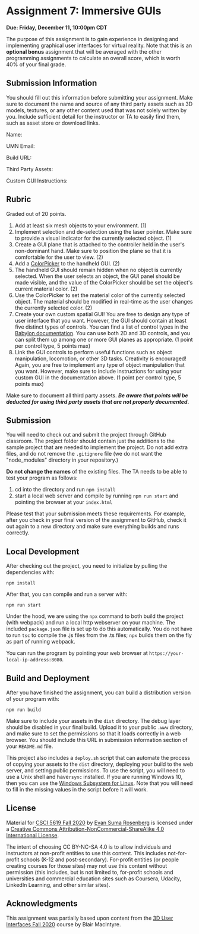 # Assignment 7: Immersive GUIs

**Due: Friday, December 11, 10:00pm CDT**

The purpose of this assignment is to gain experience in designing and implementing graphical user interfaces for virtual reality.  Note that this is an **optional bonus** assignment that will be averaged with the other programming assignments to calculate an overall score, which is worth 40% of your final grade.

## Submission Information

You should fill out this information before submitting your assignment.  Make sure to document the name and source of any third party assets such as 3D models, textures, or any other content used that was not solely written by you.  Include sufficient detail for the instructor or TA to easily find them, such as asset store or download links.

Name: 

UMN Email:

Build URL:

Third Party Assets:

Custom GUI Instructions:

## Rubric

Graded out of 20 points.  

1. Add at least six mesh objects to your environment. (1)
2. Implement selection and de-selection using the laser pointer. Make sure to provide a visual indicator for the currently selected object. (1)
3. Create a GUI plane that is attached to the controller held in the user's non-dominant hand. Make sure to position the plane so that it is comfortable for the user to view. (2)
4. Add a [ColorPicker](https://doc.babylonjs.com/divingDeeper/gui/gui#colorpicker) to the handheld GUI. (2)
5. The handheld GUI should remain hidden when no object is currently selected.  When the user selects an object, the GUI panel should be made visible, and the value of the ColorPicker should be set the object's current material color. (2)
6. Use the ColorPicker to set the material color of the currently selected object. The material should be modified in real-time as the user changes the currently selected color. (2)
7. Create your own custom spatial GUI! You are free to design any type of user interface that you want. However, the GUI should contain at least five distinct types of controls. You can find a list of control types in the [Babylon documentation](https://doc.babylonjs.com/divingDeeper/gui/gui).   You can use both 2D and 3D controls, and you can split them up among one or more GUI planes as appropriate. (1 point per control type, 5 points max)
8. Link the GUI controls to perform useful functions such as object manipulation, locomotion, or other 3D tasks. Creativity is encouraged! Again, you are free to implement any type of object manipulation that you want. However, make sure to include instructions for using your custom GUI in the documentation above. (1 point per control type, 5 points max)

Make sure to document all third party assets. ***Be aware that points will be deducted for using third party assets that are not properly documented.***

## Submission

You will need to check out and submit the project through GitHub classroom.  The project folder should contain just the additions to the sample project that are needed to implement the project.  Do not add extra files, and do not remove the `.gitignore` file (we do not want the "node_modules" directory in your repository.)

**Do not change the names** of the existing files.  The TA needs to be able to test your program as follows:

1. cd into the directory and run ```npm install```
2. start a local web server and compile by running ```npm run start``` and pointing the browser at your ```index.html```

Please test that your submission meets these requirements.  For example, after you check in your final version of the assignment to GitHub, check it out again to a new directory and make sure everything builds and runs correctly.

## Local Development 

After checking out the project, you need to initialize by pulling the dependencies with:

```
npm install
```

After that, you can compile and run a server with:

```
npm run start
```

Under the hood, we are using the `npx` command to both build the project (with webpack) and run a local http webserver on your machine.  The included ```package.json``` file is set up to do this automatically.  You do not have to run ```tsc``` to compile the .js files from the .ts files;  ```npx``` builds them on the fly as part of running webpack.

You can run the program by pointing your web browser at ```https://your-local-ip-address:8080```.  

## Build and Deployment

After you have finished the assignment, you can build a distribution version of your program with:

```
npm run build
```

Make sure to include your assets in the `dist` directory.  The debug layer should be disabled in your final build.  Upload it to your public `.www` directory, and make sure to set the permissions so that it loads correctly in a web browser.  You should include this URL in submission information section of your `README.md` file. 

This project also includes a `deploy.sh` script that can automate the process of copying your assets to the `dist` directory, deploying your build to the web server, and setting public permissions.  To use the script, you will need to use a Unix shell and have`rsync` installed.  If you are running Windows 10, then you can use the [Windows Subsystem for Linux](https://docs.microsoft.com/en-us/windows/wsl/install-win10).  Note that you will need to fill in the missing values in the script before it will work.

## License

Material for [CSCI 5619 Fall 2020](https://canvas.umn.edu/courses/194179) by [Evan Suma Rosenberg](https://illusioneering.umn.edu/) is licensed under a [Creative Commons Attribution-NonCommercial-ShareAlike 4.0 International License](http://creativecommons.org/licenses/by-nc-sa/4.0/).

The intent of choosing CC BY-NC-SA 4.0 is to allow individuals and instructors at non-profit entities to use this content.  This includes not-for-profit schools (K-12 and post-secondary). For-profit entities (or people creating courses for those sites) may not use this content without permission (this includes, but is not limited to, for-profit schools and universities and commercial education sites such as Coursera, Udacity, LinkedIn Learning, and other similar sites).   

## Acknowledgments

This assignment was partially based upon content from the [3D User Interfaces Fall 2020](https://github.blairmacintyre.me/3dui-class-f20) course by Blair MacIntyre.



